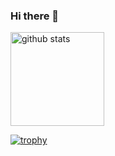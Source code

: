 ### Hi there 👋

<p align="left"> 
  <!-- <img alt="Top Langs" height="150px" src="https://github-readme-stats.vercel.app/api/top-langs/?username=aki-0517&layout=compact&count_private=true&show_icons=true&theme=onedark" /> -->
  <img alt="github stats" height="150px" src="https://github-readme-stats.vercel.app/api?username=aki-0517&count_private=true&show_icons=true&show_icons=true&theme=onedark" />
</p>

[![trophy](https://github-profile-trophy.vercel.app/?username=aki-0517&theme=onedark&column=7
)](https://github.com/ryo-ma/github-profile-trophy)


<!--
**aki-0517/aki-0517** is a ✨ _special_ ✨ repository because its `README.md` (this file) appears on your GitHub profile.

Here are some ideas to get you started:

- 🔭 I’m currently working on ...
- 🌱 I’m currently learning ...
- 👯 I’m looking to collaborate on ...
- 🤔 I’m looking for help with ...
- 💬 Ask me about ...
- 📫 How to reach me: ...
- 😄 Pronouns: ...
- ⚡ Fun fact: ...
-->
